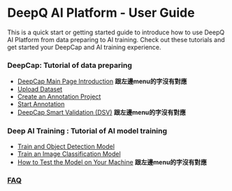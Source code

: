 # DeepQ AI Platform - User Guide

This is a quick start or getting started guide to introduce how to use DeepQ AI Platform from data preparing to AI training. Check out these tutorials and get started your DeepCap and AI training experience.

### DeepCap: Tutorial of data preparing

* [DeepCap Main Page Introduction](working-flow-1/deepcap-main-page-introduction.md) **跟左邊menu的字沒有對應**
* [Upload Dataset](dataset/upload-dataset/)
* [Create an Annotation Project](working-flow/create-an-annotation-project/)
* [Start Annotation](working-flow/start-annotation/)
* [DeepCap Smart Validation \(DSV\)](working-flow/create-an-annotation-project/1.-settings/deepcap-smart-validation-dsv.md)  **跟左邊menu的字沒有對應**

### Deep AI Training : Tutorial of AI model training

* [Train and Object Detection Model](untitled-2.md)
* [Train an Image Classification Model](train-an-image-classification-model.md)
* [How to Test the Model on Your Machine](account-management/how-to-test-the-model-on-your-machine.md)  **跟左邊menu的字沒有對應**

### [FAQ](faq/)



